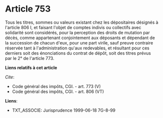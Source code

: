 # Article 753

Tous les titres, sommes ou valeurs existant chez les dépositaires désignés à l'article 806 I, et faisant l'objet de comptes
indivis ou collectifs avec solidarité sont considérés, pour la perception des droits de mutation par décès, comme appartenant
conjointement aux déposants et dépendant de la succession de chacun d'eux, pour une part virile, sauf preuve contraire
réservée tant à l'administration qu'aux redevables, et résultant pour ces derniers soit des énonciations du contrat de dépôt,
soit des titres prévus par le 2° de l'article 773.

**Liens relatifs à cet article**

_Cite_:

  - Code général des impôts, CGI. - art. 773 (V)
  - Code général des impôts, CGI. - art. 806 (VT)

**Liens**:

  - TXT_ASSOCIE: Jurisprudence 1999-06-18 7G-8-99
